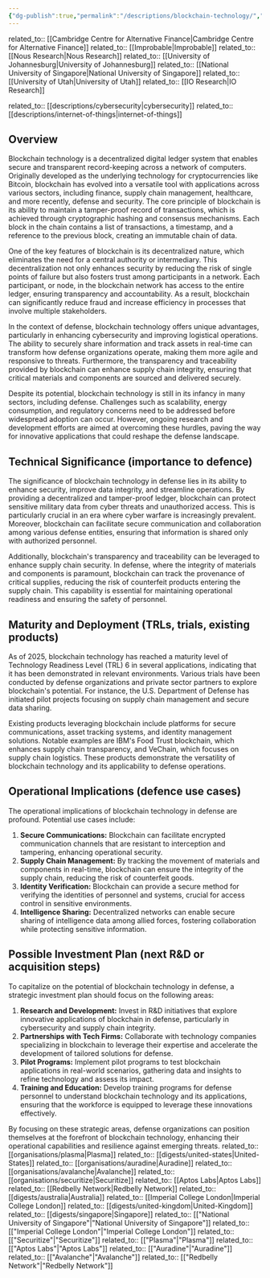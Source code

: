 ```yaml
---
{"dg-publish":true,"permalink":"/descriptions/blockchain-technology/","title":"blockchain technology","tags":["blockchain","data","security","tech","trl-4"]}
---
```


related_to:: [[Cambridge Centre for Alternative Finance\|Cambridge Centre for Alternative Finance]]
related_to:: [[Improbable\|Improbable]]
related_to:: [[Nous Research\|Nous Research]]
related_to:: [[University of Johannesburg\|University of Johannesburg]]
related_to:: [[National University of Singapore\|National University of Singapore]]
related_to:: [[University of Utah\|University of Utah]]
related_to:: [[IO Research\|IO Research]]

related_to:: [[descriptions/cybersecurity\|cybersecurity]]
related_to:: [[descriptions/internet-of-things\|internet-of-things]]

## Overview
Blockchain technology is a decentralized digital ledger system that enables secure and transparent record-keeping across a network of computers. Originally developed as the underlying technology for cryptocurrencies like Bitcoin, blockchain has evolved into a versatile tool with applications across various sectors, including finance, supply chain management, healthcare, and more recently, defense and security. The core principle of blockchain is its ability to maintain a tamper-proof record of transactions, which is achieved through cryptographic hashing and consensus mechanisms. Each block in the chain contains a list of transactions, a timestamp, and a reference to the previous block, creating an immutable chain of data.

One of the key features of blockchain is its decentralized nature, which eliminates the need for a central authority or intermediary. This decentralization not only enhances security by reducing the risk of single points of failure but also fosters trust among participants in a network. Each participant, or node, in the blockchain network has access to the entire ledger, ensuring transparency and accountability. As a result, blockchain can significantly reduce fraud and increase efficiency in processes that involve multiple stakeholders.

In the context of defense, blockchain technology offers unique advantages, particularly in enhancing cybersecurity and improving logistical operations. The ability to securely share information and track assets in real-time can transform how defense organizations operate, making them more agile and responsive to threats. Furthermore, the transparency and traceability provided by blockchain can enhance supply chain integrity, ensuring that critical materials and components are sourced and delivered securely.

Despite its potential, blockchain technology is still in its infancy in many sectors, including defense. Challenges such as scalability, energy consumption, and regulatory concerns need to be addressed before widespread adoption can occur. However, ongoing research and development efforts are aimed at overcoming these hurdles, paving the way for innovative applications that could reshape the defense landscape.

## Technical Significance (importance to defence)
The significance of blockchain technology in defense lies in its ability to enhance security, improve data integrity, and streamline operations. By providing a decentralized and tamper-proof ledger, blockchain can protect sensitive military data from cyber threats and unauthorized access. This is particularly crucial in an era where cyber warfare is increasingly prevalent. Moreover, blockchain can facilitate secure communication and collaboration among various defense entities, ensuring that information is shared only with authorized personnel.

Additionally, blockchain's transparency and traceability can be leveraged to enhance supply chain security. In defense, where the integrity of materials and components is paramount, blockchain can track the provenance of critical supplies, reducing the risk of counterfeit products entering the supply chain. This capability is essential for maintaining operational readiness and ensuring the safety of personnel.

## Maturity and Deployment (TRLs, trials, existing products)
As of 2025, blockchain technology has reached a maturity level of Technology Readiness Level (TRL) 6 in several applications, indicating that it has been demonstrated in relevant environments. Various trials have been conducted by defense organizations and private sector partners to explore blockchain's potential. For instance, the U.S. Department of Defense has initiated pilot projects focusing on supply chain management and secure data sharing.

Existing products leveraging blockchain include platforms for secure communications, asset tracking systems, and identity management solutions. Notable examples are IBM's Food Trust blockchain, which enhances supply chain transparency, and VeChain, which focuses on supply chain logistics. These products demonstrate the versatility of blockchain technology and its applicability to defense operations.

## Operational Implications (defence use cases)
The operational implications of blockchain technology in defense are profound. Potential use cases include:

1. **Secure Communications:** Blockchain can facilitate encrypted communication channels that are resistant to interception and tampering, enhancing operational security.
2. **Supply Chain Management:** By tracking the movement of materials and components in real-time, blockchain can ensure the integrity of the supply chain, reducing the risk of counterfeit goods.
3. **Identity Verification:** Blockchain can provide a secure method for verifying the identities of personnel and systems, crucial for access control in sensitive environments.
4. **Intelligence Sharing:** Decentralized networks can enable secure sharing of intelligence data among allied forces, fostering collaboration while protecting sensitive information.

## Possible Investment Plan (next R&D or acquisition steps)
To capitalize on the potential of blockchain technology in defense, a strategic investment plan should focus on the following areas:

1. **Research and Development:** Invest in R&D initiatives that explore innovative applications of blockchain in defense, particularly in cybersecurity and supply chain integrity.
2. **Partnerships with Tech Firms:** Collaborate with technology companies specializing in blockchain to leverage their expertise and accelerate the development of tailored solutions for defense.
3. **Pilot Programs:** Implement pilot programs to test blockchain applications in real-world scenarios, gathering data and insights to refine technology and assess its impact.
4. **Training and Education:** Develop training programs for defense personnel to understand blockchain technology and its applications, ensuring that the workforce is equipped to leverage these innovations effectively.

By focusing on these strategic areas, defense organizations can position themselves at the forefront of blockchain technology, enhancing their operational capabilities and resilience against emerging threats.
related_to:: [[organisations/plasma\|Plasma]]
related_to:: [[digests/united-states\|United-States]]
related_to:: [[organisations/auradine\|Auradine]]
related_to:: [[organisations/avalanche\|Avalanche]]
related_to:: [[organisations/securitize\|Securitize]]
related_to:: [[Aptos Labs\|Aptos Labs]]
related_to:: [[Redbelly Network\|Redbelly Network]]
related_to:: [[digests/australia\|Australia]]
related_to:: [[Imperial College London\|Imperial College London]]
related_to:: [[digests/united-kingdom\|United-Kingdom]]
related_to:: [[digests/singapore\|Singapore]]
related_to:: [["National University of Singapore"\|"National University of Singapore"]]
related_to:: [["Imperial College London"\|"Imperial College London"]]
related_to:: [["Securitize"\|"Securitize"]]
related_to:: [["Plasma"\|"Plasma"]]
related_to:: [["Aptos Labs"\|"Aptos Labs"]]
related_to:: [["Auradine"\|"Auradine"]]
related_to:: [["Avalanche"\|"Avalanche"]]
related_to:: [["Redbelly Network"\|"Redbelly Network"]]
